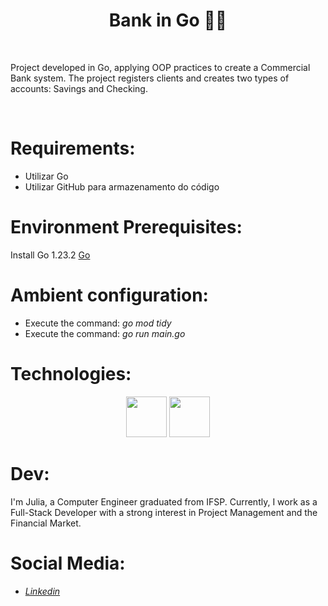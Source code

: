 <h1 align="center"> Bank in Go 👨‍💻</h1>
</br>

Project developed in Go, applying OOP practices to create a Commercial Bank system. The project registers clients and creates two types of accounts: Savings and Checking.

</br>

# Requirements:

<ul>
  <li>Utilizar Go </li>
  <li>Utilizar GitHub para armazenamento do código</li>
</ul>

# Environment Prerequisites:

Install Go 1.23.2
<a href="https://go.dev/doc/install">Go</a>

# Ambient configuration:
<ul>
<li>Execute the command: <i>go mod tidy</i></li>
<li>Execute the command: <i>go run main.go</i></li>
</ul>

# Technologies:
<p align="center">
<img width="65px" height="65px" src="https://cdn.jsdelivr.net/gh/devicons/devicon@latest/icons/goland/goland-original.svg" />
<img width="65px" height="65px" src="https://cdn.jsdelivr.net/gh/devicons/devicon/icons/github/github-original-wordmark.svg" />
</p>

# Dev:

I'm Julia, a Computer Engineer graduated from IFSP. Currently, I work as a Full-Stack Developer with a strong interest in Project Management and the Financial Market.

# Social Media:

<ul>
<li><a href="https://www.linkedin.com/in/julia-m-9abba9110/" target="_blank"><i>Linkedin</i></a></li>
</ul>